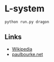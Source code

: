 # L-system

```
python run.py dragon
```

## Links
- [Wikipedia](https://en.wikipedia.org/wiki/L-system)
- [paulbourke.net](http://paulbourke.net/fractals/lsys/)
